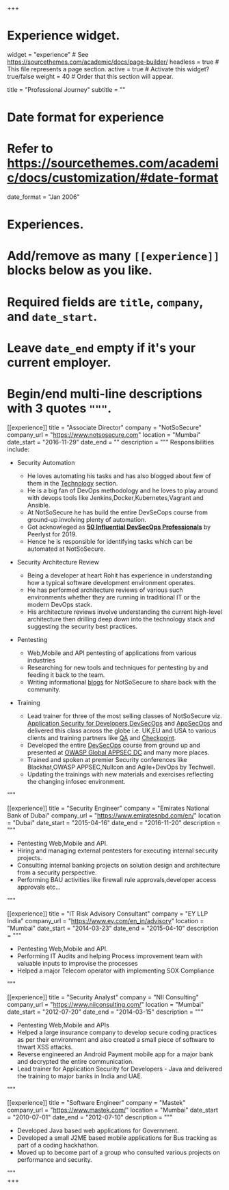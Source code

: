 +++
# Experience widget.
widget = "experience"  # See https://sourcethemes.com/academic/docs/page-builder/
headless = true  # This file represents a page section.
active = true  # Activate this widget? true/false
weight = 40  # Order that this section will appear.

title = "Professional Journey"
subtitle = ""

# Date format for experience
#   Refer to https://sourcethemes.com/academic/docs/customization/#date-format
date_format = "Jan 2006"

# Experiences.
#   Add/remove as many `[[experience]]` blocks below as you like.
#   Required fields are `title`, `company`, and `date_start`.
#   Leave `date_end` empty if it's your current employer.
#   Begin/end multi-line descriptions with 3 quotes `"""`.
[[experience]]
  title = "Associate Director"
  company = "NotSoSecure"
  company_url = "https://www.notsosecure.com"
  location = "Mumbai"
  date_start = "2016-11-29"
  date_end = ""
  description = """
  Responsibilities include:

  * Security Automation
    - He loves automating his tasks and has also blogged about few of them in the [Technology](https://www.rohitsalecha.com/categories/technology/) section.
    - He is a big fan of DevOps methodology and he loves to play around with devops tools like Jenkins,Docker,Kubernetes,Vagrant and Ansible.
    - At NotSoSecure he has build the entire DevSeCops course from ground-up involving plenty of automation.
    - Got acknowleged as [**50 Influential DevSecOps Professionals**](https://www.peerlyst.com/posts/peerlyst-community-ebook-50-influential-devsecops-professionals-peerlyst) by Peerlyst for 2019.
    - Hence he is responsible for identifying tasks which can be automated at NotSoSecure.

  * Security Architecture Review 
    - Being a developer at heart Rohit has experience in understanding how a typical software development environment operates.
    - He has performed architecture reviews of various such environments whether they are running in traditional IT or the modern DevOps stack.
    - His architecture reviews involve understanding the current high-level architecture then drilling deep down into the technology stack and suggesting the security best practices.

  * Pentesting
    - Web,Mobile and API pentesting of applications from various industries
    - Researching for new tools and techniques for pentesting by and feeding it back to the team.
    - Writing informational [blogs](https://www.notsosecure.com/author/rohit/) for NotSoSecure to share back with the community.

  * Training
    - Lead trainer for three of the most selling classes of NotSoSecure viz. [Application Security for Developers](https://www.notsosecure.com/hacking-training/appsec-for-developers/),[DevSecOps](https://www.notsosecure.com/hacking-training/devsecops/) and [AppSecOps](https://www.notsosecure.com/hacking-training/appsecops/) and delivered this class across the globe i.e. UK,EU and USA to various clients and training partners like [QA](https://www.qa.com/course-catalogue/courses/application-security-for-developers-qaappsec/) and [Checkpoint](https://www.checkpoint.com/solutions/devops-security/).
    - Developed the entire [DevSecOps](https://www.notsosecure.com/hacking-training/devsecops/) course from ground up and presented at [OWASP Global APPSEC DC](https://globalappsecdc2019.sched.com/event/SKIC) and many more places.
    - Trained and spoken at premier Security conferences like Blackhat,OWASP APPSEC,Nullcon and Agile+DevOps by Techwell.
    - Updating the trainings with new materials and exercises reflecting the changing infosec environment.
  
  """

[[experience]]
  title = "Security Engineer"
  company = "Emirates National Bank of Dubai"
  company_url = "https://www.emiratesnbd.com/en/"
  location = "Dubai"
  date_start = "2015-04-16"
  date_end = "2016-11-20"
  description = """
  - Pentesting Web,Mobile and API.
  - Hiring and managing external pentesters for executing internal security projects.
  - Consulting internal banking projects on solution design and architecture from a security perspective.
  - Performing BAU activities like firewall rule approvals,developer access approvals etc...

  """

[[experience]]
  title = "IT Risk Advisory Consultant"
  company = "EY LLP India"
  company_url = "https://www.ey.com/en_in/advisory"
  location = "Mumbai"
  date_start = "2014-03-23"
  date_end = "2015-04-10"
  description = """
  - Pentesting Web,Mobile and API.
  - Performing IT Audits and helping Process improvement team with valuable inputs to improvise the processes
  - Helped a major Telecom operator with implementing SOX Compliance
  
  """

[[experience]]
  title = "Security Analyst"
  company = "NII Consulting"
  company_url = "https://www.niiconsulting.com/"
  location = "Mumbai"
  date_start = "2012-07-20"
  date_end = "2014-03-15"
  description = """
  - Pentesting Web,Mobile and APIs
  - Helped a large insurance company to develop secure coding practices as per their environment and also created a small piece of software to thwart XSS attacks.
  - Reverse engineered an Android Payment mobile app for a major bank and decrypted the entire communication.
  - Lead trainer for Application Security for Developers - Java and delivered the training to major banks in India and UAE.  
  
  """ 

[[experience]]
  title = "Software Engineer"
  company = "Mastek"
  company_url = "https://www.mastek.com/"
  location = "Mumbai"
  date_start = "2010-07-01"
  date_end = "2012-07-10"
  description = """
  - Developed Java based web applications for Government.
  - Developed a small J2ME based mobile applications for Bus tracking as part of a coding hackhathon.
  - Moved up to become part of a group who consulted various projects on performance and security.  
  
  """     
+++
